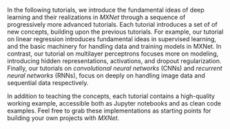 

In the following tutorials, we introduce the fundamental ideas of deep learning
and their realizations in _MXNet_
through a sequence of progressively more advanced tutorials.
Each tutorial introduces a set of of new concepts,
building upon the previous tutorials.
For example, our tutorial on linear regression
introduces fundamental ideas in supervised learning,
and the basic machinery for handling data and training models in MXNet.
In contrast, our tutorial on multilayer perceptrons focuses more on modeling,
introducing hidden representations, activations, and dropout regularization.
Finally, our tutorials on _convolutional neural networks_ (CNNs)
and _recurrent neural networks_ (RNNs),
focus on deeply on handling image data and sequential data respectively.

In addition to teaching the concepts,
each tutorial contains a high-quality working example,
accessible both as Jupyter notebooks and as clean code examples.
Feel free to grab these implementations as starting points
for building your own projects with _MXNet_.
